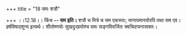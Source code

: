 +++
title = "18 समः शत्रौ"

+++
।।12.18।। किंच **-- सम इति।** शत्रौ च मित्रे च सम एकरूपः; मानापमानयोरपि
तथा सम एव। हर्षविषादशून्य इत्यर्थः। शीतोष्णयोः सुखदुःखयोश्च समः
सङ्गविवर्जितः क्वचिदप्यनासक्तः।
